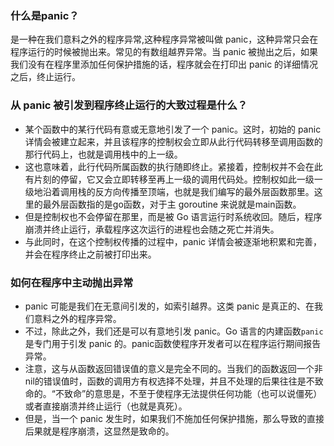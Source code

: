 ### 什么是panic？
是一种在我们意料之外的程序异常,这种程序异常被叫做 panic，这种异常只会在程序运行的时候被抛出来。常见的有数组越界异常。当 panic 被抛出之后，如果我们没有在程序里添加任何保护措施的话，程序就会在打印出 panic 的详细情况之后，终止运行。

### 从 panic 被引发到程序终止运行的大致过程是什么？
- 某个函数中的某行代码有意或无意地引发了一个 panic。这时，初始的 panic 详情会被建立起来，并且该程序的控制权会立即从此行代码转移至调用函数的那行代码上，也就是调用栈中的上一级。
- 这也意味着，此行代码所属函数的执行随即终止。紧接着，控制权并不会在此有片刻的停留，它又会立即转移至再上一级的调用代码处。控制权如此一级一级地沿着调用栈的反方向传播至顶端，也就是我们编写的最外层函数那里。这里的最外层函数指的是go函数，对于主 goroutine 来说就是main函数。
- 但是控制权也不会停留在那里，而是被 Go 语言运行时系统收回。随后，程序崩溃并终止运行，承载程序这次运行的进程也会随之死亡并消失。
- 与此同时，在这个控制权传播的过程中，panic 详情会被逐渐地积累和完善，并会在程序终止之前被打印出来。

### 如何在程序中主动抛出异常
- panic 可能是我们在无意间引发的，如索引越界。这类 panic 是真正的、在我们意料之外的程序异常。
- 不过，除此之外，我们还是可以有意地引发 panic。Go 语言的内建函数`panic`是专门用于引发 panic 的。panic函数使程序开发者可以在程序运行期间报告异常。
- 注意，这与从函数返回错误值的意义是完全不同的。当我们的函数返回一个非nil的错误值时，函数的调用方有权选择不处理，并且不处理的后果往往是不致命的。“不致命”的意思是，不至于使程序无法提供任何功能（也可以说僵死）或者直接崩溃并终止运行（也就是真死）。
- 但是，当一个 panic 发生时，如果我们不施加任何保护措施，那么导致的直接后果就是程序崩溃，这显然是致命的。

